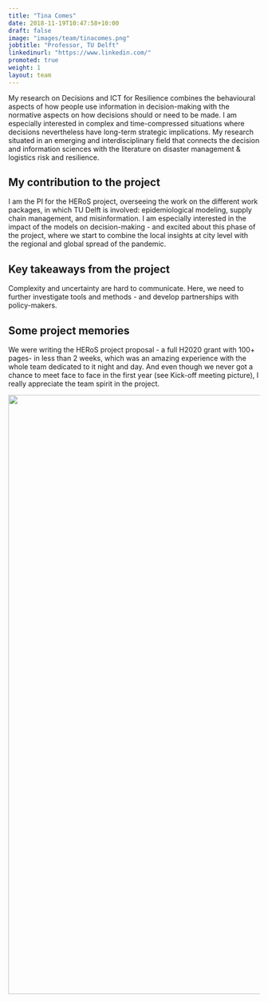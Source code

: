 ```yaml
---
title: "Tina Comes"
date: 2018-11-19T10:47:58+10:00
draft: false
image: "images/team/tinacomes.png"
jobtitle: "Professor, TU Delft"
linkedinurl: "https://www.linkedin.com/"
promoted: true
weight: 1
layout: team
---
```


My research on Decisions and ICT for Resilience combines the behavioural aspects of how people use information in
decision-making with the normative aspects on how decisions should or need to be made. I am especially interested in
complex and time-compressed situations where decisions nevertheless have long-term strategic implications. My research
situated in an emerging and interdisciplinary field that connects the decision and information sciences with the
literature on disaster management & logistics risk and resilience.

## My contribution to the project

I am the PI for the HERoS project, overseeing the work on the different work packages, in which TU Delft is involved:
epidemiological modeling, supply chain management, and misinformation. I am especially interested in the impact of the
models on decision-making - and excited about this phase of the project, where we start to combine the local insights at
city level with the regional and global spread of the pandemic.

## Key takeaways from the project

Complexity and uncertainty are hard to communicate. Here, we need to further investigate tools and methods - and develop
partnerships with policy-makers.

## Some project memories

We were writing the HERoS project proposal - a full H2020 grant with 100+ pages- in less than 2 weeks, which was an
amazing experience with the whole team dedicated to it night and day. And even though we never got a chance to meet face
to face in the first year (see Kick-off meeting picture), I really appreciate the team spirit in the project.

<img src="https://drive.google.com/uc?id=1BTmIdtXwezTalAq8DKA2R6J8YLZbRUmg" width="1200">